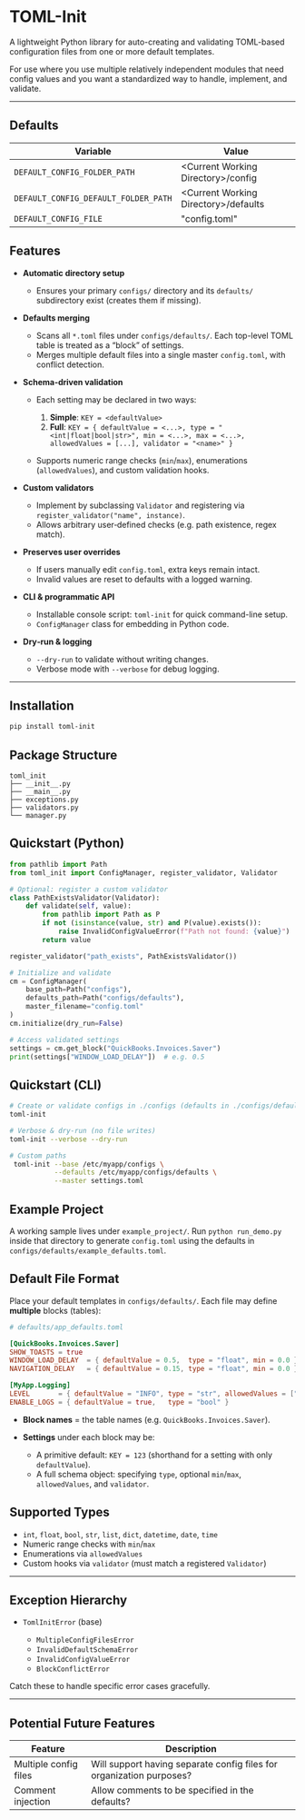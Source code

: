 # TOML-Init

A lightweight Python library for auto-creating and validating TOML-based configuration files from one or more default templates.

For use where you use multiple relatively independent modules that need config values and you want a standardized way to handle, implement, and validate.

---

## Defaults

| Variable                             | Value                                   |
|--------------------------------------|-----------------------------------------|
| `DEFAULT_CONFIG_FOLDER_PATH`         | \<Current Working Directory\>/config    |
| `DEFAULT_CONFIG_DEFAULT_FOLDER_PATH` | \<Current Working Directory\>/defaults  |
| `DEFAULT_CONFIG_FILE`                | "config.toml"                           |


## Features
* **Automatic directory setup**

  * Ensures your primary `configs/` directory and its `defaults/` subdirectory exist (creates them if missing).

* **Defaults merging**

  * Scans all `*.toml` files under `configs/defaults/`. Each top-level TOML table is treated as a “block” of settings.
  * Merges multiple default files into a single master `config.toml`, with conflict detection.

* **Schema-driven validation**

  * Each setting may be declared in two ways:

    1. **Simple**: `KEY = <defaultValue>`
    2. **Full**: `KEY = { defaultValue = <...>, type = "<int|float|bool|str>", min = <...>, max = <...>, allowedValues = [...], validator = "<name>" }`
  * Supports numeric range checks (`min`/`max`), enumerations (`allowedValues`), and custom validation hooks.

* **Custom validators**

  * Implement by subclassing `Validator` and registering via `register_validator("name", instance)`.
  * Allows arbitrary user‑defined checks (e.g. path existence, regex match).

* **Preserves user overrides**

  * If users manually edit `config.toml`, extra keys remain intact.
  * Invalid values are reset to defaults with a logged warning.

* **CLI & programmatic API**

  * Installable console script: `toml-init` for quick command-line setup.
  * `ConfigManager` class for embedding in Python code.

* **Dry‑run & logging**

  * `--dry-run` to validate without writing changes.
  * Verbose mode with `--verbose` for debug logging.

---

## Installation

```bash
pip install toml-init
```

## Package Structure

```
toml_init
├── __init__.py
├── __main__.py
├── exceptions.py
├── validators.py
└── manager.py
```

## Quickstart (Python)

```python
from pathlib import Path
from toml_init import ConfigManager, register_validator, Validator

# Optional: register a custom validator
class PathExistsValidator(Validator):
    def validate(self, value):
        from pathlib import Path as P
        if not (isinstance(value, str) and P(value).exists()):
            raise InvalidConfigValueError(f"Path not found: {value}")
        return value

register_validator("path_exists", PathExistsValidator())

# Initialize and validate
cm = ConfigManager(
    base_path=Path("configs"),
    defaults_path=Path("configs/defaults"),
    master_filename="config.toml"
)
cm.initialize(dry_run=False)

# Access validated settings
settings = cm.get_block("QuickBooks.Invoices.Saver")
print(settings["WINDOW_LOAD_DELAY"])  # e.g. 0.5
```

## Quickstart (CLI)

```bash
# Create or validate configs in ./configs (defaults in ./configs/defaults)
toml-init

# Verbose & dry-run (no file writes)
toml-init --verbose --dry-run

# Custom paths
 toml-init --base /etc/myapp/configs \
           --defaults /etc/myapp/configs/defaults \
           --master settings.toml
```

## Example Project

A working sample lives under `example_project/`. Run `python run_demo.py` inside
that directory to generate `config.toml` using the defaults in
`configs/defaults/example_defaults.toml`.

## Default File Format

Place your default templates in `configs/defaults/`. Each file may define **multiple** blocks (tables):

```toml
# defaults/app_defaults.toml

[QuickBooks.Invoices.Saver]
SHOW_TOASTS = true
WINDOW_LOAD_DELAY  = { defaultValue = 0.5,  type = "float", min = 0.0 }
NAVIGATION_DELAY   = { defaultValue = 0.15, type = "float", min = 0.0 }

[MyApp.Logging]
LEVEL       = { defaultValue = "INFO", type = "str", allowedValues = ["DEBUG","INFO","WARN","ERROR"] }
ENABLE_LOGS = { defaultValue = true,   type = "bool" }
```

* **Block names** = the table names (e.g. `QuickBooks.Invoices.Saver`).
* **Settings** under each block may be:

  * A primitive default: `KEY = 123` (shorthand for a setting with only `defaultValue`).
  * A full schema object: specifying `type`, optional `min`/`max`, `allowedValues`, and `validator`.

## Supported Types

* `int`, `float`, `bool`, `str`, `list`, `dict`, `datetime`, `date`, `time`
* Numeric range checks with `min`/`max`
* Enumerations via `allowedValues`
* Custom hooks via `validator` (must match a registered `Validator`)

---

## Exception Hierarchy

* `TomlInitError` (base)

  * `MultipleConfigFilesError`
  * `InvalidDefaultSchemaError`
  * `InvalidConfigValueError`
  * `BlockConflictError`

Catch these to handle specific error cases gracefully.

---

## Potential Future Features
| Feature               | Description                                                          |
|-----------------------|----------------------------------------------------------------------|
| Multiple config files | Will support having separate config files for organization purposes? |
| Comment injection     | Allow comments to be specified in the defaults?                      |
